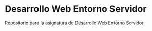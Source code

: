 # Desarrollo Web Entorno Servidor
Repositorio para la asignatura de Desarrollo Web Entorno Servidor
